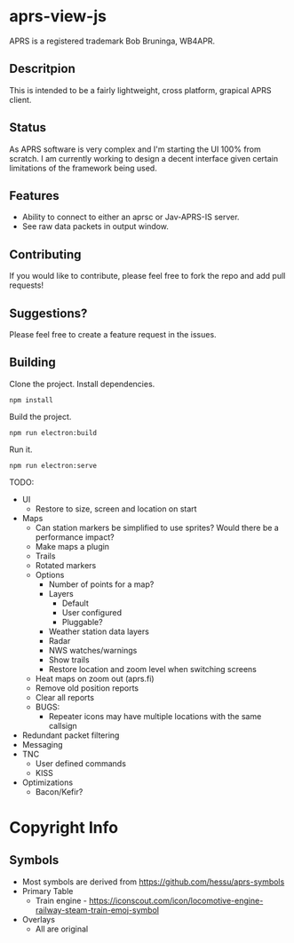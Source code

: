 # aprs-view-js

APRS is a registered trademark Bob Bruninga, WB4APR.

## Descritpion
This is intended to be a fairly lightweight, cross platform, grapical APRS client.

## Status
As APRS software is very complex and I'm starting the UI 100% from scratch.  I am currently working to design a decent interface given certain limitations of the framework being used.

## Features
* Ability to connect to either an aprsc or Jav-APRS-IS server.
* See raw data packets in output window.

## Contributing
If you would like to contribute, please feel free to fork the repo and add pull requests!

## Suggestions?
Please feel free to create a feature request in the issues.

## Building
Clone the project.
Install dependencies.
```
npm install
```

Build the project.
```
npm run electron:build
```

Run it.
```
npm run electron:serve
```

TODO:
* UI
    * Restore to size, screen and location on start
* Maps
    * Can station markers be simplified to use sprites?  Would there be a performance impact?
    * Make maps a plugin
    * Trails
    * Rotated markers
    * Options
        * Number of points for a map?
        * Layers
            * Default
            * User configured
            * Pluggable?
        * Weather station data layers
        * Radar
        * NWS watches/warnings
        * Show trails
        * Restore location and zoom level when switching screens
    * Heat maps on zoom out (aprs.fi)
    * Remove old position reports
    * Clear all reports
    * BUGS:
        * Repeater icons may have multiple locations with the same callsign
* Redundant packet filtering
* Messaging
* TNC
    * User defined commands
    * KISS
* Optimizations
    * Bacon/Kefir?

# Copyright Info
## Symbols
* Most symbols are derived from https://github.com/hessu/aprs-symbols
* Primary Table
    * Train engine - https://iconscout.com/icon/locomotive-engine-railway-steam-train-emoj-symbol
* Overlays
    * All are original
